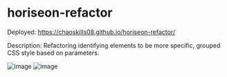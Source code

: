 # horiseon-refactor

Deployed: https://chaoskills08.github.io/horiseon-refactor/

Description: Refactoring identifying elements to be more specific, grouped CSS style based on parameters. 

![image](https://user-images.githubusercontent.com/55863153/181522544-d4eeb83b-f7c4-438c-a24a-8a524331946e.png)
![image](https://user-images.githubusercontent.com/55863153/181522604-cd453c2d-88cb-4b2e-afe6-10766974e753.png)
